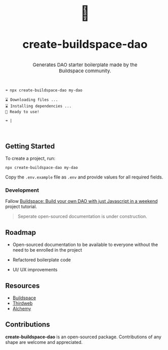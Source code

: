 <div style="text-align: center; font-size:30px">
<h2>🦄 </h2>
<h3>create-buildspace-dao</h3>
<p style="font-size:15px; text-align: center; padding: 0 3.7em 2em 3.7em">Generates DAO starter boilerplate made by the Buildspace community.</p>
</div>

<!-- <img src="assets/showcase.png" style="margin: 0 auto; display: block"/> -->
```
➜ npx create-buildspace-dao my-dao

⌛ Downloading files ...
⌛ Installing dependencies ...
🌈 Ready to use!

➜ |
```
<br>



## Getting Started

To create a project, run:

```
npx create-buildspace-dao my-dao
```

Copy the `.env.example` file as `.env` and provide values for all required fields.


### Development

Fallow [Buildspace: Build your own DAO with just Javascript in a weekend](https://app.buildspace.so/projects/COb520aae3-7925-42f4-a5e7-eaf718933766) project tutorial.

> Seperate open-sourced documentation is under construction.

## Roadmap

- Open-sourced documentation to be available to everyone without the need to be enrolled in the project

- Refactored boilerplate code

- UI/ UX improvements

## Resources
- [Buildspace](https://app.buildspace.so/projects/COb520aae3-7925-42f4-a5e7-eaf718933766)
- [Thirdweb](https://thirdweb.com/)
- [Alchemy](https://www.alchemy.com/)


## Contributions

****create-buildspace-dao**** is an open-sourced package. Contributions of any shape
are welcome and appreciated.

